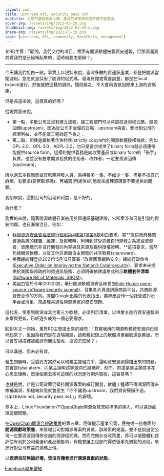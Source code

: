 ```yaml
---
layout: post
title: Upstream not, security pass not.
subtitle: 公司不讓我溯源上傳，產品的資安檢測或許就不容易過。
cover-img: /assets/img/2022-03-29.png
thumbnail-img: /assets/img/2022-03-29-s.png
share-img: /assets/img/2022-03-29.png
tags: [upstream, GPL, community, OpenChain, management]
---
```


某RD主管：「顧問，我們交付的項目，裡面有開源軟體被報資安通報，但那個漏洞其實我們是已經補起來的，這時候要怎麼辦？」

----

今天讓我們坦白一點，事實上以現狀來說，臺灣多數的資通訊產業，都是把開源當閉源用。意思就是採用了開源的程式碼，發現有錯或需要調整，都是在local branch進行，然後就把這樣的調校，閉而鎖之，不大會再貢獻回原來上游的源碼庫。

但是長遠來說，這樣真的好嗎？

從現實面來說，
  * 第一點，多數公司並沒有建立流程，讓工程部門可以將調校過的程式碼，溯源回傳(upstream)，因為從公司IP治理的立場，upstream與否，牽涉到公司的經濟利益，並不能讓工程師逕予為之；
  * 第二點，即使是嚴格著作佐特性(strictly copyleft)的開源軟體授權條款，例如GPL-2.0、GPL-3.0、AGPL-3.0，也只是要求提供了binary form就必須連帶能提供source form，這樣的提供義務是向收受產品或binary form的「後手」負責，也並沒有要求開源程式的使用者、改作者，一定要溯源回傳(upstream)。

所以過去多數廠商或其軟體開發人員，秉持著多一事、不如少一事，盡量不找自己麻煩，有要求(要索取源碼)、再補鍋(再提供)的態度來處理源碼要不要提供的問題。

長期來說，這對公司的治理和利益，是不好的。

為什麼？

務實的來說，隨著開源軟體日漸被用於資通訊基礎建設，它所牽涉和可能引發的資安問題，也日漸被注目，例如：

  * 我國[資通安全管理法施行細則第4條第1項第5款](https://law.moj.gov.tw/LawClass/LawSingle.aspx?pcode=A0030303&flno=4)明白要求，當**提供政府機關資通系統的建置、維運，及服務時，利用到非受託者自行開發之系統或資源者，皆應標示非自行開發的內容與其來源及提供授權證明。**這項要求，當然包括開源軟體，以及其他非廠商自主開發的共享軟體(shareware)。
  * 美國總統拜登於2021年5月12日簽署「改善國家網路安全」總統行政命令([Executive Order on Improving the Nation’s Cybersecurity](https://www.nist.gov/itl/executive-order-improving-nations-cybersecurity))，要求未來提供給美國聯邦政府的資通訊服務，必須明確依建議格式列示**軟體套件清單**([Software Bill of Materials, SBOM](https://www.ntia.gov/SBOM))。
  * 美國白宮於今年(2022)初，舉行開源軟體資安高峰會([White House open-source software security summit](https://www.whitehouse.gov/briefing-room/statements-releases/2022/01/13/readout-of-white-house-meeting-on-software-security/))，召集各大資通訊廠商與平台，共商開源資安合作的方向。席間Google出席的代表指出，業界應合作一個託管或列示平台或清單，來處理共通性開源專案的資安問題。

這代表，使用到開源或其他第三方軟體，必須列示清單，以供業主進行資安通報的查察與更新，已經逐步成為一個必要需求。

回到本文一開始，業界RD主管提出來的疑問：「其實我用的開源軟體資安漏洞已經補起來了，但因為我們是在近端補漏，該軟體紀錄上的軟體清單編號還是舊版，所以資安掃描裡被報誤而無法驗收，這該怎麼辦？」

可以溝通、但未必有效。

發生問題時，受委託方當然可以和業主據理力爭，證明資安漏洞掃描出來的問題，其實是false alarm，向業主說明該等漏洞已被補齊，然而，前提是業主願意多花心思去理解，然後個案去核可這樣的狀況進行例外驗收，這容易嗎？

也就是說，若是公司政策仍堅持開源專案的續行開發，軟體工程師不得溯源回傳來修補漏洞，那極端狀態就會產生「你不讓我upstream，我們資安掃描不過。(Upstream not, security pass not.)」的窘境。

基本上，Linux Foundation下[OpenChain](https://www.openchainproject.org/)開源合規流程標準的導入，可以協助處理這個問題。

在[OpenChain開源合規政策書](https://raw.githubusercontent.com/OpenChain-Project/Specification-Translations/master/zh-Hant/2.0/OpenChain-Specification-2-0-zh-Hant.pdf)的第五章，明確提示產業公司，應完備一份書面的**開源貢獻政策書**，來管理公司對開源專案的貢獻，該政策的建議，並不是說迫使公司一定要溯源回傳修改過的開源程式碼，然而完備此份政策書，將可以讓整體利益評估有利於公司營運和產品銷售時，有機會讓工程部門得依循事先規範的流程，來進行對公司有益的源碼上傳。

以**救濟目前無論好壞，皆沒有機會進行溯源貢獻的狀態。**

[Facebook發布鍵結](https://www.facebook.com/lucienchenghsia.lin/posts/10216857452868192)